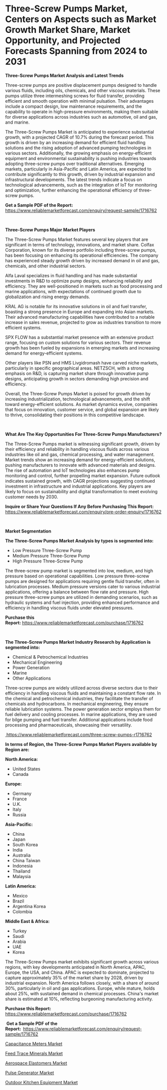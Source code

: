 <p><h1>Three-Screw Pumps Market, Centers on Aspects such as Market Growth Market Share, Market Opportunity, and Projected Forecasts Spanning from 2024 to 2031</h1></p><p><strong>Three-Screw Pumps Market Analysis and Latest Trends</strong></p>
<p><p>Three-screw pumps are positive displacement pumps designed to handle various fluids, including oils, chemicals, and other viscous materials. These pumps utilize three intermeshing screws for fluid transfer, providing efficient and smooth operation with minimal pulsation. Their advantages include a compact design, low maintenance requirements, and the capability to operate in high-pressure environments, making them suitable for diverse applications across industries such as automotive, oil and gas, and marine.</p><p>The Three-Screw Pumps Market is anticipated to experience substantial growth, with a projected CAGR of 10.7% during the forecast period. This growth is driven by an increasing demand for efficient fluid handling solutions and the rising adoption of advanced pumping technologies in various sectors. Additionally, the growing emphasis on energy-efficient equipment and environmental sustainability is pushing industries towards adopting three-screw pumps over traditional alternatives. Emerging markets, particularly in Asia-Pacific and Latin America, are expected to contribute significantly to this growth, driven by industrial expansion and infrastructural developments. The latest trends indicate a focus on technological advancements, such as the integration of IoT for monitoring and optimization, further enhancing the operational efficiency of three-screw pumps.</p></p>
<p><strong>Get a Sample PDF of the Report:&nbsp;</strong> <a href="https://www.reliablemarketforecast.com/enquiry/request-sample/1716762?utm_campaign=1169&utm_medium=2&utm_source=Github&utm_content=ia&utm_term=13102024&utm_id=three-screw-pumps">https://www.reliablemarketforecast.com/enquiry/request-sample/1716762</a></p>
<p>&nbsp;</p>
<p><strong>Three-Screw Pumps Major Market Players</strong></p>
<p><p>The Three-Screw Pumps Market features several key players that are significant in terms of technology, innovations, and market share. Colfax Corporation, known for its diverse portfolio including three-screw pumps, has been focusing on enhancing its operational efficiencies. The company has experienced steady growth driven by increased demand in oil and gas, chemicals, and other industrial sectors. </p><p>Alfa Laval specializes in fluid handling and has made substantial investments in R&D to optimize pump designs, enhancing reliability and efficiency. They are well-positioned in markets such as food processing and marine applications, with expectations of continued growth due to globalization and rising energy demands.</p><p>KRAL AG is notable for its innovative solutions in oil and fuel transfer, boasting a strong presence in Europe and expanding into Asian markets. Their advanced manufacturing capabilities have contributed to a notable increase in sales revenue, projected to grow as industries transition to more efficient systems.</p><p>SPX FLOW has a substantial market presence with an extensive product range, focusing on custom solutions for various sectors. Their revenue growth has been fueled by expansions in emerging markets and increasing demand for energy-efficient systems.</p><p>Other players like PSN and HMS Livgidromash have carved niche markets, particularly in specific geographical areas. NETZSCH, with a strong emphasis on R&D, is capturing market share through innovative pump designs, anticipating growth in sectors demanding high precision and efficiency.</p><p>Overall, the Three-Screw Pumps Market is poised for growth driven by increasing industrialization, technological advancements, and the shift toward energy-efficient solutions. As market dynamics evolve, companies that focus on innovation, customer service, and global expansion are likely to thrive, consolidating their positions in this competitive landscape.</p></p>
<p>&nbsp;</p>
<p><strong>What Are The Key Opportunities For Three-Screw Pumps Manufacturers?</strong></p>
<p><p>The Three-Screw Pumps market is witnessing significant growth, driven by their efficiency and reliability in handling viscous fluids across various industries like oil and gas, chemical processing, and water management. Market trends show an increasing demand for energy-efficient solutions, pushing manufacturers to innovate with advanced materials and designs. The rise of automation and IoT technologies also enhances pump monitoring and control, further propelling market expansion. Future outlook indicates sustained growth, with CAGR projections suggesting continued investment in infrastructure and industrial applications. Key players are likely to focus on sustainability and digital transformation to meet evolving customer needs by 2030.</p></p>
<p><strong>Inquire or Share Your Questions If Any Before Purchasing This Report:</strong> <a href="https://www.reliablemarketforecast.com/enquiry/pre-order-enquiry/1716762?utm_campaign=1169&utm_medium=2&utm_source=Github&utm_content=ia&utm_term=13102024&utm_id=three-screw-pumps">https://www.reliablemarketforecast.com/enquiry/pre-order-enquiry/1716762</a></p>
<p>&nbsp;</p>
<p><strong>Market Segmentation</strong></p>
<p><strong>The Three-Screw Pumps Market Analysis by types is segmented into:</strong></p>
<p><ul><li>Low Pressure Three-Screw Pump</li><li>Medium Pressure Three-Screw Pump</li><li>High Pressure Three-Screw Pump</li></ul></p>
<p><p>The three-screw pump market is segmented into low, medium, and high pressure based on operational capabilities. Low pressure three-screw pumps are designed for applications requiring gentle fluid transfer, often in lubrication processes. Medium pressure versions cater to various industrial applications, offering a balance between flow rate and pressure. High pressure three-screw pumps are utilized in demanding scenarios, such as hydraulic systems and fuel injection, providing enhanced performance and efficiency in handling viscous fluids under elevated pressures.</p></p>
<p><strong>Purchase this Report:&nbsp;</strong><a href="https://www.reliablemarketforecast.com/purchase/1716762?utm_campaign=1169&utm_medium=2&utm_source=Github&utm_content=ia&utm_term=13102024&utm_id=three-screw-pumps">https://www.reliablemarketforecast.com/purchase/1716762</a></p>
<p>&nbsp;</p>
<p><strong>The Three-Screw Pumps Market Industry Research by Application is segmented into:</strong></p>
<p><ul><li>Chemical & Petrochemical Industries</li><li>Mechanical Engineering</li><li>Power Generation</li><li>Marine</li><li>Other Applications</li></ul></p>
<p><p>Three-screw pumps are widely utilized across diverse sectors due to their efficiency in handling viscous fluids and maintaining a constant flow rate. In the chemical and petrochemical industries, they facilitate the transfer of chemicals and hydrocarbons. In mechanical engineering, they ensure reliable lubrication systems. The power generation sector employs them for fuel delivery and cooling processes. In marine applications, they are used for bilge pumping and fuel transfer. Additional applications include food processing and pharmaceuticals, showcasing their versatility.</p></p>
<p><a href="https://www.reliablemarketforecast.com/three-screw-pumps-r1716762?utm_campaign=1169&utm_medium=2&utm_source=Github&utm_content=ia&utm_term=13102024&utm_id=three-screw-pumps">&nbsp;https://www.reliablemarketforecast.com/three-screw-pumps-r1716762</a></p>
<p><strong>In terms of Region, the Three-Screw Pumps Market Players available by Region are:</strong></p>
<p>
    <p> <strong> North America: </strong>
        <ul>
            <li>United States</li>
            <li>Canada</li>
        </ul>
        </p> 
    <p> <strong> Europe: </strong>
        <ul>
            <li>Germany</li>
            <li>France</li>
            <li>U.K.</li>
            <li>Italy</li>
            <li>Russia</li>
        </ul>
        </p> 
    <p> <strong> Asia-Pacific: </strong>
        <ul>
            <li>China</li>
            <li>Japan</li>
            <li>South Korea</li>
            <li>India</li>
            <li>Australia</li>
            <li>China Taiwan</li>
            <li>Indonesia</li>
            <li>Thailand</li>
            <li>Malaysia</li>
        </ul>
        </p> 
    <p> <strong> Latin America: </strong>
        <ul>
            <li>Mexico</li>
            <li>Brazil</li>
            <li>Argentina Korea</li>
            <li>Colombia</li>
        </ul>
        </p> 
    <p> <strong> Middle East & Africa: </strong>
        <ul>
            <li>Turkey</li>
            <li>Saudi</li>
            <li>Arabia</li>
            <li>UAE</li>
            <li>Korea</li>
        </ul>
    </p>
    </p>
<p><p>The Three-Screw Pumps market exhibits significant growth across various regions, with key developments anticipated in North America, APAC, Europe, the USA, and China. APAC is expected to dominate, projected to capture approximately 35% of the market share by 2028, driven by industrial expansion. North America follows closely, with a share of around 30%, particularly in oil and gas applications. Europe, while mature, holds about 25%, with sustained demand in chemical processes. China's market share is estimated at 10%, reflecting burgeoning manufacturing activity.</p></p>
<p><strong>Purchase this Report: </strong><a href="https://www.reliablemarketforecast.com/purchase/1716762?utm_campaign=1169&utm_medium=2&utm_source=Github&utm_content=ia&utm_term=13102024&utm_id=three-screw-pumps">https://www.reliablemarketforecast.com/purchase/1716762</a></p>
<p>&nbsp;<strong>Get a Sample PDF of the Report:&nbsp;&nbsp;</strong><a href="https://www.reliablemarketforecast.com/enquiry/request-sample/1716762?utm_campaign=1169&utm_medium=2&utm_source=Github&utm_content=ia&utm_term=13102024&utm_id=three-screw-pumps">https://www.reliablemarketforecast.com/enquiry/request-sample/1716762</a></p>
<p><strong></strong></p>
<p><p><a href="https://issuu.com/reportprime-2/docs/capacitance-meters-market-size-2030_396e194d24aa9c?utm_campaign=1169&utm_medium=2&utm_source=Github&utm_content=ia&utm_term=13102024&utm_id=three-screw-pumps">Capacitance Meters Market</a></p><p><a href="https://www.linkedin.com/pulse/emerging-technologies-reshaping-feed-trace-minerals-market-ifd5e?utm_campaign=1169&utm_medium=2&utm_source=Github&utm_content=ia&utm_term=13102024&utm_id=three-screw-pumps">Feed Trace Minerals Market</a></p><p><a href="https://www.linkedin.com/pulse/aerospace-elastomers-market-revolution-2024-2031-trends-ybj4c?utm_campaign=1169&utm_medium=2&utm_source=Github&utm_content=ia&utm_term=13102024&utm_id=three-screw-pumps">Aerospace Elastomers Market</a></p><p><a href="https://issuu.com/reportprime-2/docs/pulse-generator-market-size-2030.pp_8a95959177ac64?utm_campaign=1169&utm_medium=2&utm_source=Github&utm_content=ia&utm_term=13102024&utm_id=three-screw-pumps">Pulse Generator Market</a></p><p><a href="https://github.com/eleanore16mal/Market-Research-Report-List-1/blob/main/outdoor-kitchen-equipment-market.md?utm_campaign=1169&utm_medium=2&utm_source=Github&utm_content=ia&utm_term=13102024&utm_id=three-screw-pumps">Outdoor Kitchen Equipment Market</a></p></p>